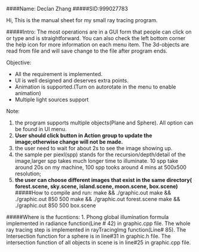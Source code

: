 ####Name: Declan Zhang
#####SID:999027783

Hi, This is the manual sheet for my small ray tracing program.

#####Intro:
The most operations are in a GUI form that people can click on or type and is straightforward.
You can also check the left bottom corner the help icon for more information on each menu item.
The 3d-objects are read from file and will save change to the file after program ends.

Objective:
* All the requirement is implemented. 
* UI is well designed and deserves extra points.
* Animation is supported.(Turn on autorotate in the menu to enable animation)
* Multiple light sources support

Note:
1. the program supports multiple objects(Plane and Sphere). All option can be found in UI menu.
2. **User should click button in Action group to update the image;otherwise change will not be made.**
3. the user need to wait for about 2s to see the image showing up. 
4. the sample per piexl(spp) stands for the recursion/depth/detail of the image,larger spp takes much longer time to illuminate. 10 spp take around 20s on my machine, 100 spp tooks around 4 mins at 500x500 resolution;
5. **the user can choose different images that exist in the same directory( forest.scene, sky.scene, island.scene, moon.scene, box.scene)**
#####How to compile and run:
	make && ./graphic.out 
    make && ./graphic.out 850 500
    make && ./graphic.out forest.scene 
    make && ./graphic.out 850 500 box.scene

#####Where is the fucntions:
	1. Phong global illumination formula implemented in radiance function(Line # 42) in graphic.cpp file. The whole ray tracing step is implemented in rayTracingImg function(Line# 85). The Intersection function for a sphere is in line#31 in graphic.h file. The intersection function of all objects in scene is in line#25 in graphic.cpp file.
